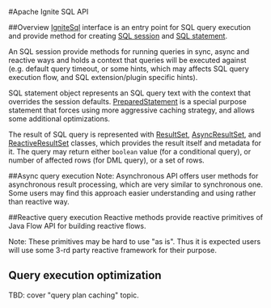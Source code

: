 #Apache Ignite SQL API

##Overview
[IgniteSql]('IgniteSql') interface is an entry point for SQL query execution and provide method for creating [SQL session](Session.java) 
and [SQL statement](Statement.java).
 
An SQL session provide methods for running queries in sync, async and reactive ways and holds a context that queries will be executed against
(e.g. default query timeout, or some hints, which may affects SQL query execution flow, and SQL extension/plugin specific hints).
   
SQL statement object represents an SQL query text with the context that overrides the session defaults. [PreparedStatement](PreparedStatement.java)
is a special purpose statement that forces using more aggressive caching strategy, and allows some additional optimizations.

The result of SQL query is represented with [ResultSet](ResultSet.java), [AsyncResultSet](./async/AsyncResultSet.java),
and [ReactiveResultSet](./reactive/ReactiveResultSet.java) classes, which provides the result itself and metadata for it.
The query may return either `boolean` value (for a conditional query), or number of affected rows (for DML query), or a set of rows. 

##Async query execution
Note: Asynchronous API offers user methods for asynchronous result processing, which are very similar to synchronous one. Some users may 
find this approach easier understanding and using rather than reactive way.

##Reactive query execution
Reactive methods provide reactive primitives of Java Flow API for building reactive flows.
 
Note: These primitives may be hard to use "as is". Thus it is expected users will use some 3-rd party reactive framework for their purpose.   

## Query execution optimization
TBD: cover "query plan caching" topic.

    
